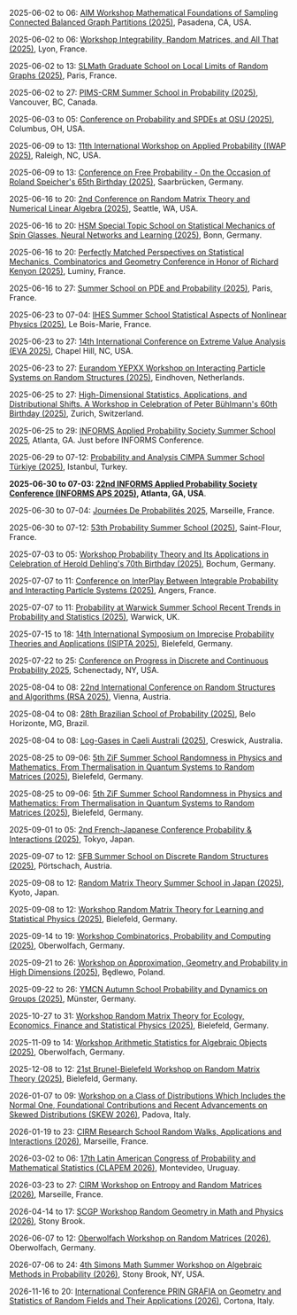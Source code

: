 2025-06-02 to 06: [AIM Workshop Mathematical Foundations of Sampling Connected Balanced Graph Partitions (2025)](https://aimath.org/workshops/upcoming/connectedbalanced/ "This workshop focuses on sampling balanced graph partitions, covering Markov chain Monte Carlo, random graphs, and combinatorial probability. Topics include graph clustering, network partitioning, and applications in data science, emphasizing probabilistic algorithms for graph structures."), Pasadena, CA, USA.

2025-06-02 to 06: [Workshop Integrability, Random Matrices, and All That (2025)](https://perso.ens-lyon.fr/alex.simon/PIICQ/PIICQ_2025.php "This workshop explores integrability and random matrices, covering eigenvalue distributions, integrable systems, and free probability. Topics include applications in statistical physics, quantum chaos, and number theory, emphasizing probabilistic and algebraic connections in complex systems."), Lyon, France.

2025-06-02 to 13: [SLMath Graduate School on Local Limits of Random Graphs (2025)](https://www.slmath.org/summer-schools/1099 "This graduate school focuses on local limits of random graphs, covering graphons, branching processes, and combinatorial probability. Topics include network convergence, random graph models, and applications in social networks, emphasizing probabilistic tools for graph analysis."), Paris, France.

2025-06-02 to 27: [PIMS-CRM Summer School in Probability (2025)](https://www.slmath.org/summer-schools/1071 "This summer school explores probability, covering random processes, martingales, and stochastic analysis. Topics include random graphs, percolation, and applications in statistical physics and biology, emphasizing theoretical foundations and advanced probabilistic techniques for graduate students."), Vancouver, BC, Canada.

2025-06-03 to 05: [Conference on Probability and SPDEs at OSU (2025)](https://u.osu.edu/spdeworkshop/ "This conference focuses on probability and stochastic partial differential equations, covering regularity theory, stochastic analysis, and numerical methods. Topics include stochastic heat equations, applications in fluid dynamics, emphasizing mathematical rigor in stochastic systems."), Columbus, OH, USA.

2025-06-09 to 13: [11th International Workshop on Applied Probability (IWAP 2025)](https://imstat.org/meetings-calendar/international-workshop-on-applied-probability-iwap-2025/ "IWAP 2025 explores applied probability, covering stochastic processes, queueing theory, and probabilistic modeling. Topics include reliability analysis, financial mathematics, and applications in biology and engineering, emphasizing practical probabilistic solutions to real-world problems."), Raleigh, NC, USA.

2025-06-09 to 13: [Conference on Free Probability - On the Occasion of Roland Speicher\'s 65th Birthday (2025)](https://www.uni-saarland.de/lehrstuhl/weber-moritz/research/roland65.html "This conference celebrates Roland Speicher’s contributions to free probability, covering operator algebras, random matrices, and non-commutative distributions. Topics include free entropy, applications in quantum information, emphasizing advancements in free probabilistic structures."), Saarbrücken, Germany.

2025-06-16 to 20: [2nd Conference on Random Matrix Theory and Numerical Linear Algebra (2025)](https://faculty.washington.edu/trogdon/RMT+NLA_II/ "This conference focuses on random matrix theory and numerical linear algebra, covering eigenvalue distributions, matrix factorizations, and computational algorithms. Topics include applications in data science and statistical physics, emphasizing probabilistic and computational matrix methods."), Seattle, WA, USA.

2025-06-16 to 20: [HSM Special Topic School on Statistical Mechanics of Spin Glasses, Neural Networks and Learning (2025)](https://www.mathematics.uni-bonn.de/hsm-school/programs/schools/hsm-special-topic-schools/sts-statistical-mechanics "This school explores statistical mechanics of spin glasses, neural networks, and learning, covering disordered systems, optimization, and probabilistic models. Topics include replica theory, deep learning theory, and applications in AI, emphasizing statistical physics approaches to learning."), Bonn, Germany.

2025-06-16 to 20: [Perfectly Matched Perspectives on Statistical Mechanics, Combinatorics and Geometry Conference in Honor of Richard Kenyon (2025)](https://dimers.science/events/rick61/ "This conference honors Richard Kenyon, focusing on statistical mechanics, combinatorics, and geometry. Topics include dimer models, random tilings, and geometric probability, with applications in statistical physics and discrete geometry, emphasizing probabilistic and combinatorial insights."), Luminy, France.

2025-06-16 to 27: [Summer School on PDE and Probability (2025)](https://indico.math.cnrs.fr/event/13554/ "This summer school explores partial differential equations and probability, covering stochastic PDEs, random fields, and probabilistic methods. Topics include fluid dynamics and statistical physics applications, emphasizing the interplay between deterministic and probabilistic frameworks."), Paris, France.

2025-06-23 to 07-04: [IHES Summer School Statistical Aspects of Nonlinear Physics (2025)](https://indico.math.cnrs.fr/event/12319/ "This summer school explores statistical aspects of nonlinear physics, covering stochastic processes, chaos, and random fields. Topics include turbulence, nonlinear dynamics, and applications in statistical mechanics and biophysics, emphasizing probabilistic approaches to nonlinear phenomena."), Le Bois-Marie, France.

2025-06-23 to 27: [14th International Conference on Extreme Value Analysis (EVA 2025)](https://eva2025.unc.edu "EVA 2025 focuses on extreme value analysis, covering extreme value distributions, tail estimation, and risk modeling. Topics include applications in climate, finance, and engineering, emphasizing probabilistic methods for analyzing rare and extreme events."), Chapel Hill, NC, USA.

2025-06-23 to 27: [Eurandom YEPXX Workshop on Interacting Particle Systems on Random Structures (2025)](https://www.eurandom.tue.nl/event/yepxx-interacting-particle-systems-on-random-structures/ "YEPXX 2025 focuses on interacting particle systems on random structures, covering random walks, spin systems, and stochastic networks. Topics include phase transitions, random graphs, and applications in statistical physics, emphasizing probabilistic modeling of complex systems."), Eindhoven, Netherlands.

2025-06-25 to 27: [High-Dimensional Statistics, Applications, and Distributional Shifts. A Workshop in Celebration of Peter Bühlmann\'s 60th Birthday (2025)](https://math.ethz.ch/fim/activities/conferences/High-dimensional-statistics-applications-and-distributional-shifts.html "This workshop celebrates Peter Bühlmann, focusing on high-dimensional statistics, distributional shifts, and applications. Topics include sparse modeling, causal inference, and robust statistics, with applications in bioinformatics and finance, emphasizing probabilistic methods for complex data."), Zurich, Switzerland.

2025-06-25 to 29: [INFORMS Applied Probability Society Summer School 2025](https://informs-aps.isye.gatech.edu/summer-school "Focuses on applied probability. Topics include stochastic modeling, queueing theory, and applications in operations research, finance, and systems engineering."), Atlanta, GA. Just before INFORMS Conference.

2025-06-29 to 07-12: [Probability and Analysis CIMPA Summer School Türkiye (2025)](https://sites.google.com/view/probability-appliedanalysis/home/ "This summer school explores probability and analysis, covering stochastic processes, functional analysis, and random structures. Topics include random walks, harmonic analysis, and applications in statistical physics, emphasizing theoretical foundations for probabilistic and analytical methods."), Istanbul, Turkey.

**2025-06-30 to 07-03: [22nd INFORMS Applied Probability Society Conference (INFORMS APS 2025)](https://informs-aps.isye.gatech.edu "INFORMS APS 2025 explores applied probability, covering stochastic processes, queueing theory, and risk analysis. Topics include stochastic optimization, applications in healthcare and logistics, emphasizing practical probabilistic models for real-world decision-making."), Atlanta, GA, USA**.

2025-06-30 to 07-04: [Journées De Probabilités 2025](https://www.i2m.univ-amu.fr/en/journee-de-proba-2025/ "This conference explores probability, covering stochastic processes, random graphs, and martingales. Topics include applications in statistical physics, finance, and biology, emphasizing theoretical advancements and practical applications in probabilistic modeling and analysis."), Marseille, France.

2025-06-30 to 07-12: [53th Probability Summer School (2025)](https://lmbp.uca.fr/stflour/stflour-en.php "This summer school explores probability, covering random processes, stochastic calculus, and random graphs. Topics include branching processes, percolation, and applications in statistical physics, emphasizing foundational probabilistic theory for advanced research and applications."), Saint-Flour, France.

2025-07-03 to 05: [Workshop Probability Theory and Its Applications in Celebration of Herold Dehling's 70th Birthday (2025)](https://sites.google.com/view/workshop-prob-and-apps-2025 "This workshop celebrates Herold Dehling, focusing on probability theory, covering stochastic processes, time-series analysis, and extreme value theory. Topics include applications in statistics, finance, and climate modeling, emphasizing probabilistic methods for real-world data analysis and theoretical advancements."), Bochum, Germany.

2025-07-07 to 11: [Conference on InterPlay Between Integrable Probability and Interacting Particle Systems (2025)](https://sites.google.com/view/ip3-angers/ "This conference explores integrable probability and interacting particle systems, covering random matrices, stochastic processes, and exactly solvable models. Topics include applications in statistical mechanics and combinatorics, emphasizing probabilistic methods for interacting and integrable systems."), Angers, France.

2025-07-07 to 11: [Probability at Warwick Summer School Recent Trends in Probability and Statistics (2025)](https://warwick.ac.uk/fac/sci/statistics/news/patw_summer_school/ "This summer school explores recent trends in probability and statistics, covering random processes, Bayesian inference, and high-dimensional data. Topics include stochastic networks, statistical learning, and applications in finance and biology, emphasizing theoretical and applied probabilistic methods."), Warwick, UK.

2025-07-15 to 18: [14th International Symposium on Imprecise Probability Theories and Applications (ISIPTA 2025)](https://isipta25.sipta.org/ "ISIPTA 2025 explores imprecise probability, covering belief functions, robust Bayesian methods, and uncertainty modeling. Topics include decision theory, risk analysis, and applications in AI and finance, emphasizing probabilistic frameworks for handling incomplete or uncertain information."), Bielefeld, Germany.

2025-07-22 to 25: [Conference on Progress in Discrete and Continuous Probability 2025](https://www.math.union.edu/~marianop/ProbabilityConference2025/ProgressDiscContProb2025.html "This conference explores discrete and continuous probability, covering random graphs, stochastic processes, and limit theorems. Topics include applications in network science, statistical physics, and machine learning, emphasizing theoretical advancements in probabilistic modeling and analysis."), Schenectady, NY, USA.

2025-08-04 to 08: [22nd International Conference on Random Structures and Algorithms (RSA 2025)](https://www.dmg.tuwien.ac.at/rsa2025/ "Focuses on random structures and algorithms. Topics include probabilistic combinatorics, random graphs, and applications in computer science and network analysis."), Vienna, Austria.

2025-08-04 to 08: [28th Brazilian School of Probability (2025)](https://sites.google.com/view/ebp2025 "This school explores probability, covering random processes, stochastic calculus, and random graphs. Topics include branching processes, applications in statistical physics and finance, emphasizing foundational probabilistic theory and practical applications for advanced research."), Belo Horizonte, MG, Brazil.

2025-08-04 to 08: [Log-Gases in Caeli Australi (2025)](https://lica2025.github.io/ "This conference focuses on log-gases, covering random matrix theory, Coulomb gases, and statistical mechanics. Topics include eigenvalue distributions, applications in physics and number theory, emphasizing probabilistic and analytical methods for log-gas systems and their properties."), Creswick, Australia.

2025-08-25 to 09-06: [5th ZiF Summer School Randomness in Physics and Mathematics, From Thermalisation in Quantum Systems to Random Matrices (2025)](https://indico.physik.uni-bielefeld.de/event/220/ "Examines randomness in physics and mathematics. Topics include thermalization in quantum systems, random matrix theory, and applications in statistical mechanics and quantum physics."), Bielefeld, Germany.

2025-08-25 to 09-06: [5th ZiF Summer School Randomness in Physics and Mathematics: From Thermalisation in Quantum Systems to Random Matrices (2025)](https://indico.physik.uni-bielefeld.de/event/220/ "This summer school explores randomness, covering quantum thermalization, random matrices, and stochastic processes. Topics include applications in statistical physics, quantum information, and number theory, emphasizing probabilistic methods for understanding random phenomena in physics and mathematics."), Bielefeld, Germany.

2025-09-01 to 05: [2nd French-Japanese Conference Probability & Interactions (2025)](https://sites.google.com/view/frenchjapaneseconference/ "Explores probability theory and its interactions with other fields. Topics include stochastic processes, random graphs, and applications in statistical physics and machine learning."), Tokyo, Japan.

2025-09-07 to 12: [SFB Summer School on Discrete Random Structures (2025)](https://sfbrandom.univie.ac.at/events/sfb-summer-school-2025/ "This summer school explores discrete random structures, covering random graphs, combinatorial probability, and stochastic processes. Topics include applications in network science, statistical physics, and computer science, emphasizing probabilistic methods for analyzing discrete random systems."), Pörtschach, Austria.

2025-09-08 to 12: [Random Matrix Theory Summer School in Japan (2025)](https://benoitcollins.github.io/rmt2025/ "Covers random matrix theory and its applications. Topics include eigenvalue distributions, free probability, and applications in quantum physics, statistics, and machine learning."), Kyoto, Japan.

2025-09-08 to 12: [Workshop Random Matrix Theory for Learning and Statistical Physics (2025)](https://www.uni-bielefeld.de/einrichtungen/zif/groups/ongoing/matrices/ "This workshop explores random matrix theory, covering eigenvalue distributions, spectral statistics, and applications in statistical physics and machine learning. Topics include neural network analysis, disordered systems, and high-dimensional statistics, emphasizing probabilistic methods for random matrices."), Bielefeld, Germany.

2025-09-14 to 19: [Workshop Combinatorics, Probability and Computing (2025)](https://www.mfo.de/occasion/2538/www_view "This workshop explores combinatorics and probability in computing, covering random graphs, probabilistic algorithms, and combinatorial optimization. Topics include applications in network analysis, machine learning, and cryptography, emphasizing probabilistic and combinatorial computational methods."), Oberwolfach, Germany.

2025-09-21 to 26: [Workshop on Approximation, Geometry and Probability in High Dimensions (2025)](https://sites.google.com/impan.pl/high-dimensions/ "This workshop explores high-dimensional approximation, geometry, and probability, covering random matrices, geometric probability, and high-dimensional statistics. Topics include applications in data science, machine learning, and statistical physics, emphasizing probabilistic methods for high-dimensional problems."), Będlewo, Poland.

2025-09-22 to 26: [YMCN Autumn School Probability and Dynamics on Groups (2025)](https://www.uni-muenster.de/MathematicsMuenster/events/2025/probdyn-on-groups.shtml "This school explores probability and dynamics on groups, covering random walks, group actions, and stochastic processes. Topics include applications in geometric group theory, statistical physics, and networks, emphasizing probabilistic methods for group-theoretic dynamical systems."), Münster, Germany.

2025-10-27 to 31: [Workshop Random Matrix Theory for Ecology, Economics, Finance and Statistical Physics (2025)](https://www.uni-bielefeld.de/einrichtungen/zif/groups/ongoing/matrices/ "This workshop explores random matrix theory, covering eigenvalue statistics, spectral analysis, and applications in ecology, economics, finance, and statistical physics. Topics include network modeling, portfolio optimization, and disordered systems, emphasizing probabilistic methods for complex system analysis."), Bielefeld, Germany.

2025-11-09 to 14: [Workshop Arithmetic Statistics for Algebraic Objects (2025)](https://www.mfo.de/occasion/2546/www_view "This workshop explores arithmetic statistics, covering random polynomials, algebraic varieties, and number theory. Topics include applications in cryptography, coding theory, and statistical physics, emphasizing probabilistic methods for analyzing algebraic structures and their statistical properties."), Oberwolfach, Germany.

2025-12-08 to 12: [21st Brunel-Bielefeld Workshop on Random Matrix Theory (2025)](https://www.uni-bielefeld.de/einrichtungen/zif/groups/ongoing/matrices/ "This workshop explores random matrix theory, covering eigenvalue distributions, spectral properties, and applications in physics and statistics. Topics include quantum chaos, network analysis, and financial modeling, emphasizing probabilistic methods for analyzing random matrix phenomena."), Bielefeld, Germany.

2026-01-07 to 09: [Workshop on a Class of Distributions Which Includes the Normal One, Foundational Contributions and Recent Advancements on Skewed Distributions (SKEW 2026)](https://skew2026.stat.unipd.it/ "SKEW 2026 explores skewed distributions, covering theoretical foundations, statistical modeling, and applications. Topics include skew-normal distributions, financial modeling, and risk analysis, emphasizing probabilistic and statistical methods for analyzing non-normal data distributions and their properties."), Padova, Italy.

2026-01-19 to 23: [CIRM Research School Random Walks, Applications and Interactions (2026)](https://conferences.cirm-math.fr/3451.html "Covers random walks and their applications. Topics include stochastic processes, Markov chains, and interactions with physics, biology, and network science."), Marseille, France.

2026-03-02 to 06: [17th Latin American Congress of Probability and Mathematical Statistics (CLAPEM 2026)](https://clapem17.cmat.edu.uy "CLAPEM 2026 focuses on probability and mathematical statistics, covering stochastic processes, statistical inference, and extreme value theory. Topics include applications in finance, epidemiology, and environmental science, emphasizing theoretical and applied probabilistic and statistical methodologies."), Montevideo, Uruguay.

2026-03-23 to 27: [CIRM Workshop on Entropy and Random Matrices (2026)](https://conferences.cirm-math.fr/3597.html "Explores entropy and random matrix theory. Topics include information theory, statistical mechanics, and applications in quantum physics and data science."), Marseille, France.

2026-04-14 to 17: [SCGP Workshop Random Geometry in Math and Physics (2026)](https://scgp.stonybrook.edu/archives/45656 "Explores random geometry in mathematics and physics. Topics include stochastic geometry, random surfaces, and applications in statistical physics and quantum field theory."), Stony Brook.

2026-06-07 to 12: [Oberwolfach Workshop on Random Matrices (2026)](https://www.mfo.de/occasion/2624/www_view "Focuses on random matrix theory. Topics include eigenvalue distributions, free probability, and applications in quantum mechanics, statistics, and machine learning."), Oberwolfach, Germany.

2026-07-06 to 24: [4th Simons Math Summer Workshop on Algebraic Methods in Probability (2026)](https://scgp.stonybrook.edu/archives/45985 "This workshop explores algebraic methods in probability, covering random matrices, combinatorial probability, and algebraic statistics. Topics include applications in statistical physics, machine learning, and cryptography, emphasizing algebraic and probabilistic techniques for complex systems analysis."), Stony Brook, NY, USA.

2026-11-16 to 20: [International Conference PRIN GRAFIA on Geometry and Statistics of Random Fields and Their Applications (2026)](https://sites.google.com/unimib.it/prin2022grafia/conference "PRIN GRAFIA 2026 explores random fields, covering stochastic geometry, spatial statistics, and Gaussian processes. Topics include applications in image analysis, environmental modeling, and materials science, emphasizing probabilistic methods for analyzing random field structures and properties."), Cortona, Italy.

